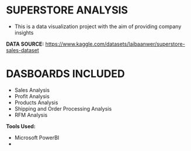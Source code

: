 # SUPERSTORE ANALYSIS

- This is a data visualization project with the aim of providing company insights

**DATA SOURCE:** https://www.kaggle.com/datasets/laibaanwer/superstore-sales-dataset 

# DASBOARDS INCLUDED

- Sales Analysis
- Profit Analysis
- Products Analysis
- Shipping and Order Processing Analysis
- RFM Analysis

**Tools Used:**

- Microsoft PowerBI
-
